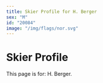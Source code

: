 ```yaml
---
title: Skier Profile for H. Berger
sex: "M"
id: "20084"
image: "/img/flags/nor.svg" 
---
```


# Skier Profile

This page is for: H. Berger.
    